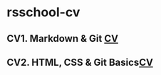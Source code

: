 # rsschool-cv

## CV1. Markdown & Git [CV](https://softXengineer.github.io/rsschool-cv/cv)

## CV2. HTML, CSS & Git Basics[CV](https://softxengineer.github.io/rsschool-cv/)
